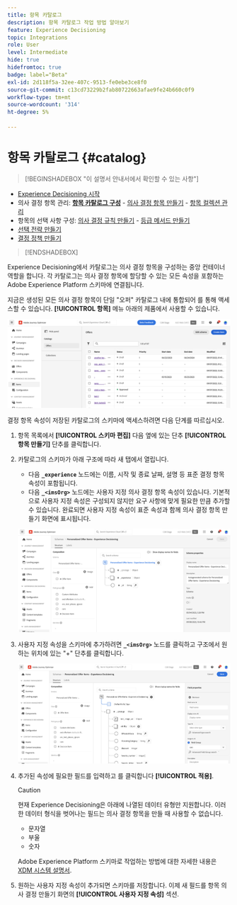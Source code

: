 ```yaml
---
title: 항목 카탈로그
description: 항목 카탈로그 작업 방법 알아보기
feature: Experience Decisioning
topic: Integrations
role: User
level: Intermediate
hide: true
hidefromtoc: true
badge: label="Beta"
exl-id: 2d118f5a-32ee-407c-9513-fe0ebe3ce8f0
source-git-commit: c13cd73229b2fab80722663afae9fe24b660c0f9
workflow-type: tm+mt
source-wordcount: '314'
ht-degree: 5%

---
```


# 항목 카탈로그 {#catalog}

>[!BEGINSHADEBOX &quot;이 설명서 안내서에서 확인할 수 있는 사항&quot;]

* [Experience Decisioning 시작](gs-experience-decisioning.md)
* 의사 결정 항목 관리: **[항목 카탈로그 구성](catalogs.md)** - [의사 결정 항목 만들기](items.md) - [항목 컬렉션 관리](collections.md)
* 항목의 선택 사항 구성: [의사 결정 규칙 만들기](rules.md) - [등급 메서드 만들기](ranking.md)
* [선택 전략 만들기](selection-strategies.md)
* [결정 정책 만들기](create-decision.md)

>[!ENDSHADEBOX]

Experience Decisioning에서 카탈로그는 의사 결정 항목을 구성하는 중앙 컨테이너 역할을 합니다. 각 카탈로그는 의사 결정 항목에 할당할 수 있는 모든 속성을 포함하는 Adobe Experience Platform 스키마에 연결됩니다.

지금은 생성된 모든 의사 결정 항목이 단일 &quot;오퍼&quot; 카탈로그 내에 통합되어 를 통해 액세스할 수 있습니다. **[!UICONTROL 항목]** 메뉴 아래의 제품에서 사용할 수 있습니다.

![](assets/catalogs-list.png)

결정 항목 속성이 저장된 카탈로그의 스키마에 액세스하려면 다음 단계를 따르십시오.

1. 항목 목록에서 **[!UICONTROL 스키마 편집]** 다음 옆에 있는 단추 **[!UICONTROL 항목 만들기]** 단추를 클릭합니다.

1. 카탈로그의 스키마가 아래 구조에 따라 새 탭에서 열립니다.

   * 다음 **`_experience`** 노드에는 이름, 시작 및 종료 날짜, 설명 등 표준 결정 항목 속성이 포함됩니다.
   * 다음 **`_<imsOrg>`** 노드에는 사용자 지정 의사 결정 항목 속성이 있습니다. 기본적으로 사용자 지정 속성은 구성되지 않지만 요구 사항에 맞게 필요한 만큼 추가할 수 있습니다. 완료되면 사용자 지정 속성이 표준 속성과 함께 의사 결정 항목 만들기 화면에 표시됩니다.

   ![](assets/catalogs-schema.png)

1. 사용자 지정 속성을 스키마에 추가하려면 **`_<imsOrg>`** 노드를 클릭하고 구조에서 원하는 위치에 있는 &quot;+&quot; 단추를 클릭합니다.

   ![](assets/catalogs-add.png)

1. 추가된 속성에 필요한 필드를 입력하고 를 클릭합니다 **[!UICONTROL 적용]**.

   >[!CAUTION]
   >
   >현재 Experience Decisioning은 아래에 나열된 데이터 유형만 지원합니다. 이러한 데이터 형식을 벗어나는 필드는 의사 결정 항목을 만들 때 사용할 수 없습니다.
   >* 문자열
   >* 부울
   >* 숫자

   Adobe Experience Platform 스키마로 작업하는 방법에 대한 자세한 내용은 [XDM 시스템 설명서](https://experienceleague.adobe.com/docs/experience-platform/xdm/ui/overview.html?lang=ko).

1. 원하는 사용자 지정 속성이 추가되면 스키마를 저장합니다. 이제 새 필드를 항목 의사 결정 만들기 화면의 **[!UICONTROL 사용자 지정 속성]** 섹션.
